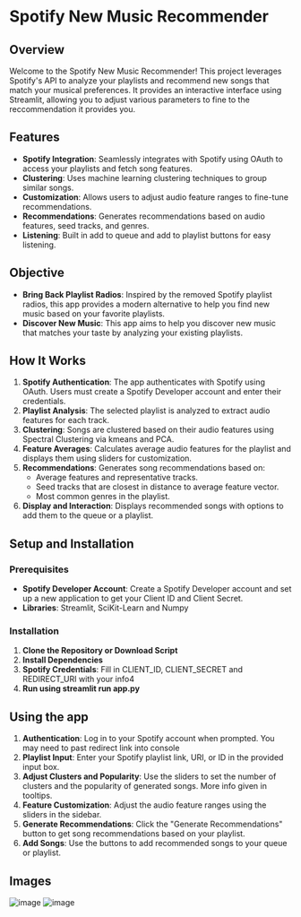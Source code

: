 # Spotify New Music Recommender

## Overview
Welcome to the Spotify New Music Recommender! This project leverages Spotify's API to analyze your playlists and recommend new songs that match your musical preferences. It provides an interactive interface using Streamlit, allowing you to adjust various parameters to fine to the reccommendation it provides you.

## Features
- **Spotify Integration**: Seamlessly integrates with Spotify using OAuth to access your playlists and fetch song features.
- **Clustering**: Uses machine learning clustering techniques to group similar songs.
- **Customization**: Allows users to adjust audio feature ranges to fine-tune recommendations.
- **Recommendations**: Generates recommendations based on audio features, seed tracks, and genres.
- **Listening**: Built in add to queue and add to playlist buttons for easy listening.

## Objective
- **Bring Back Playlist Radios**: Inspired by the removed Spotify playlist radios, this app provides a modern alternative to help you find new music based on your favorite playlists.
- **Discover New Music**: This app aims to help you discover new music that matches your taste by analyzing your existing playlists.

## How It Works
1. **Spotify Authentication**: The app authenticates with Spotify using OAuth. Users must create a Spotify Developer account and enter their credentials.
2. **Playlist Analysis**: The selected playlist is analyzed to extract audio features for each track.
3. **Clustering**: Songs are clustered based on their audio features using Spectral Clustering via kmeans and PCA.
4. **Feature Averages**: Calculates average audio features for the playlist and displays them using sliders for customization.
5. **Recommendations**: Generates song recommendations based on:
    - Average features and representative tracks.
    - Seed tracks that are closest in distance to average feature vector.
    - Most common genres in the playlist.
6. **Display and Interaction**: Displays recommended songs with options to add them to the queue or a playlist.

## Setup and Installation

### Prerequisites
- **Spotify Developer Account**: Create a Spotify Developer account and set up a new application to get your Client ID and Client Secret.
- **Libraries**: Streamlit, SciKit-Learn and Numpy

### Installation
1. **Clone the Repository or Download Script**
2. **Install Dependencies**
3. **Spotify Credentials**: Fill in CLIENT_ID, CLIENT_SECRET and REDIRECT_URI with your info4
4. **Run using streamlit run app.py**

## Using the app

1. **Authentication**: Log in to your Spotify account when prompted. You may need to past redirect link into console
2. **Playlist Input**: Enter your Spotify playlist link, URI, or ID in the provided input box.
3. **Adjust Clusters and Popularity**: Use the sliders to set the number of clusters and the popularity of generated songs. More info given in tooltips.
4. **Feature Customization**: Adjust the audio feature ranges using the sliders in the sidebar.
5. **Generate Recommendations**: Click the "Generate Recommendations" button to get song recommendations based on your playlist.
6. **Add Songs**: Use the buttons to add recommended songs to your queue or playlist.

## Images
![image](https://github.com/Ukelay11/Spotify-Music-Recommender/assets/82103885/b5bb014c-d6c3-4226-9077-466dd739c81a)
![image](https://github.com/Ukelay11/Spotify-Music-Recommender/assets/82103885/85149191-5b12-42da-8e7a-dcd654b519e9)

